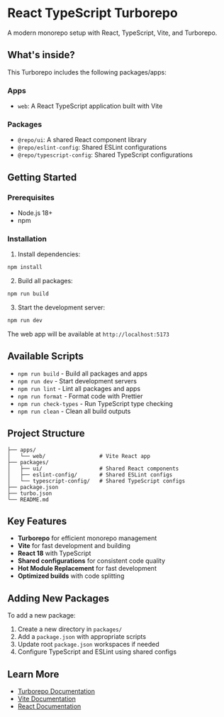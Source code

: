 # React TypeScript Turborepo

A modern monorepo setup with React, TypeScript, Vite, and Turborepo.

## What's inside?

This Turborepo includes the following packages/apps:

### Apps
- `web`: A React TypeScript application built with Vite

### Packages
- `@repo/ui`: A shared React component library
- `@repo/eslint-config`: Shared ESLint configurations
- `@repo/typescript-config`: Shared TypeScript configurations

## Getting Started

### Prerequisites
- Node.js 18+
- npm

### Installation

1. Install dependencies:
```bash
npm install
```

2. Build all packages:
```bash
npm run build
```

3. Start the development server:
```bash
npm run dev
```

The web app will be available at `http://localhost:5173`

## Available Scripts

- `npm run build` - Build all packages and apps
- `npm run dev` - Start development servers
- `npm run lint` - Lint all packages and apps
- `npm run format` - Format code with Prettier
- `npm run check-types` - Run TypeScript type checking
- `npm run clean` - Clean all build outputs

## Project Structure

```
├── apps/
│   └── web/                 # Vite React app
├── packages/
│   ├── ui/                  # Shared React components
│   ├── eslint-config/       # Shared ESLint configs
│   └── typescript-config/   # Shared TypeScript configs
├── package.json
├── turbo.json
└── README.md
```

## Key Features

- **Turborepo** for efficient monorepo management
- **Vite** for fast development and building
- **React 18** with TypeScript
- **Shared configurations** for consistent code quality
- **Hot Module Replacement** for fast development
- **Optimized builds** with code splitting

## Adding New Packages

To add a new package:

1. Create a new directory in `packages/`
2. Add a `package.json` with appropriate scripts
3. Update root `package.json` workspaces if needed
4. Configure TypeScript and ESLint using shared configs

## Learn More

- [Turborepo Documentation](https://turbo.build/repo/docs)
- [Vite Documentation](https://vitejs.dev/)
- [React Documentation](https://react.dev/)
